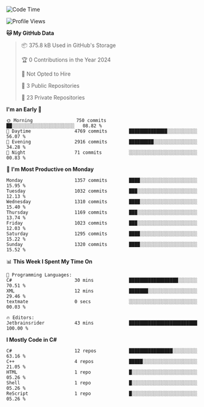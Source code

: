 <!--START_SECTION:waka-->
![Code Time](http://img.shields.io/badge/Code%20Time-1%2C054%20hrs%208%20mins-blue)

![Profile Views](http://img.shields.io/badge/Profile%20Views-0-blue)

**🐱 My GitHub Data** 

> 📦 375.8 kB Used in GitHub's Storage 
 > 
> 🏆 0 Contributions in the Year 2024
 > 
> 🚫 Not Opted to Hire
 > 
> 📜 3 Public Repositories 
 > 
> 🔑 23 Private Repositories 
 > 
**I'm an Early 🐤** 

```text
🌞 Morning                750 commits         ██░░░░░░░░░░░░░░░░░░░░░░░   08.82 % 
🌆 Daytime                4769 commits        ██████████████░░░░░░░░░░░   56.07 % 
🌃 Evening                2916 commits        █████████░░░░░░░░░░░░░░░░   34.28 % 
🌙 Night                  71 commits          ░░░░░░░░░░░░░░░░░░░░░░░░░   00.83 % 
```
📅 **I'm Most Productive on Monday** 

```text
Monday                   1357 commits        ████░░░░░░░░░░░░░░░░░░░░░   15.95 % 
Tuesday                  1032 commits        ███░░░░░░░░░░░░░░░░░░░░░░   12.13 % 
Wednesday                1310 commits        ████░░░░░░░░░░░░░░░░░░░░░   15.40 % 
Thursday                 1169 commits        ███░░░░░░░░░░░░░░░░░░░░░░   13.74 % 
Friday                   1023 commits        ███░░░░░░░░░░░░░░░░░░░░░░   12.03 % 
Saturday                 1295 commits        ████░░░░░░░░░░░░░░░░░░░░░   15.22 % 
Sunday                   1320 commits        ████░░░░░░░░░░░░░░░░░░░░░   15.52 % 
```


📊 **This Week I Spent My Time On** 

```text
💬 Programming Languages: 
C#                       30 mins             ██████████████████░░░░░░░   70.51 % 
XML                      12 mins             ███████░░░░░░░░░░░░░░░░░░   29.46 % 
textmate                 0 secs              ░░░░░░░░░░░░░░░░░░░░░░░░░   00.03 % 

🔥 Editors: 
Jetbrainsrider           43 mins             █████████████████████████   100.00 % 
```

**I Mostly Code in C#** 

```text
C#                       12 repos            ████████████████░░░░░░░░░   63.16 % 
C++                      4 repos             █████░░░░░░░░░░░░░░░░░░░░   21.05 % 
HTML                     1 repo              █░░░░░░░░░░░░░░░░░░░░░░░░   05.26 % 
Shell                    1 repo              █░░░░░░░░░░░░░░░░░░░░░░░░   05.26 % 
ReScript                 1 repo              █░░░░░░░░░░░░░░░░░░░░░░░░   05.26 % 
```




<!--END_SECTION:waka-->
